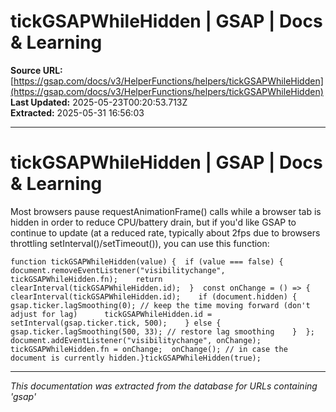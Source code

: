 # tickGSAPWhileHidden | GSAP | Docs & Learning

**Source URL:** [https://gsap.com/docs/v3/HelperFunctions/helpers/tickGSAPWhileHidden](https://gsap.com/docs/v3/HelperFunctions/helpers/tickGSAPWhileHidden)  
**Last Updated:** 2025-05-23T00:20:53.713Z  
**Extracted:** 2025-05-31 16:56:03

---

# tickGSAPWhileHidden | GSAP | Docs & Learning

Most browsers pause requestAnimationFrame() calls while a browser tab is hidden in order to reduce CPU/battery drain, but if you'd like GSAP to continue to update (at a reduced rate, typically about 2fps due to browsers throttling setInterval()/setTimeout()), you can use this function:

```
function tickGSAPWhileHidden(value) {  if (value === false) {    document.removeEventListener("visibilitychange", tickGSAPWhileHidden.fn);    return clearInterval(tickGSAPWhileHidden.id);  }  const onChange = () => {    clearInterval(tickGSAPWhileHidden.id);    if (document.hidden) {      gsap.ticker.lagSmoothing(0); // keep the time moving forward (don't adjust for lag)      tickGSAPWhileHidden.id = setInterval(gsap.ticker.tick, 500);    } else {      gsap.ticker.lagSmoothing(500, 33); // restore lag smoothing    }  };  document.addEventListener("visibilitychange", onChange);  tickGSAPWhileHidden.fn = onChange;  onChange(); // in case the document is currently hidden.}tickGSAPWhileHidden(true);
```

---

*This documentation was extracted from the database for URLs containing 'gsap'*
